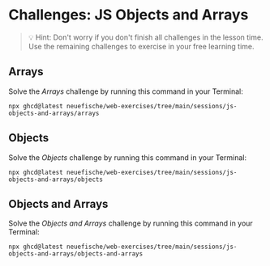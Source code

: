 # Challenges: JS Objects and Arrays

> 💡 Hint: Don't worry if you don't finish all challenges in the lesson time. Use the remaining
> challenges to exercise in your free learning time.

## Arrays

Solve the _Arrays_ challenge by running this command in your Terminal:

```
npx ghcd@latest neuefische/web-exercises/tree/main/sessions/js-objects-and-arrays/arrays
```

## Objects

Solve the _Objects_ challenge by running this command in your Terminal:

```
npx ghcd@latest neuefische/web-exercises/tree/main/sessions/js-objects-and-arrays/objects
```

## Objects and Arrays

Solve the _Objects and Arrays_ challenge by running this command in your Terminal:

```
npx ghcd@latest neuefische/web-exercises/tree/main/sessions/js-objects-and-arrays/objects-and-arrays
```
